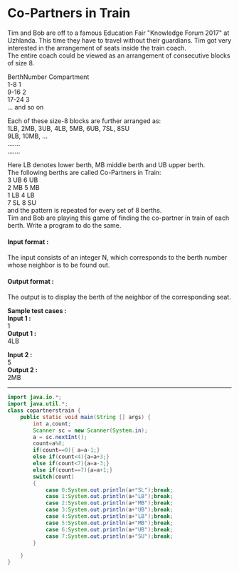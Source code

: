 # Co-Partners in Train
Tim and Bob are off to a famous Education Fair "Knowledge Forum 2017" at Uzhlanda. This time they have to travel without their guardians. Tim got very interested in the arrangement of seats inside the train coach.
<br>
The entire coach could be viewed as an arrangement of consecutive blocks of size 8. 

BerthNumber Compartment
<br>
1-8 1
<br>
9-16 2
<br>
17-24 3
<br>
... and so on

 Each of these size-8 blocks are further arranged as:
<br>
 1LB, 2MB, 3UB, 4LB, 5MB, 6UB, 7SL, 8SU
<br>
 9LB, 10MB, ...
<br>
.......
<br>
.......

Here LB denotes lower berth, MB middle berth and UB upper berth.
<br>
The following berths are called Co-Partners in Train:
<br>
3 UB 6 UB
<br>
2 MB 5 MB
<br>
1 LB 4 LB
<br>
7 SL 8 SU
<br>
and the pattern is repeated for every set of 8 berths. 
<br>
Tim and Bob are playing this game of finding the co-partner in train of each berth. Write a program to do the same.

#### Input format :
The input consists of an integer N, which corresponds to the berth number whose neighbor is to be found out.

#### Output format :
The output is to display the berth of the neighbor of the corresponding seat.

**Sample test cases :<br>
Input 1 :** <br>
1 <br>
**Output 1 :** <br>
4LB <br>

**Input 2 :** <br>
5 <br>
**Output 2 :** <br>
2MB 

-------------------------------------------------------------------------------------------------------------------------------------------------------------------

```java
import java.io.*;
import java.util.*;
class copartnerstrain {
	public static void main(String [] args) {
	    int a,count;
	    Scanner sc = new Scanner(System.in);
	    a = sc.nextInt();
	    count=a%8;
	    if(count==0){ a=a-1;}
	    else if(count<4){a=a+3;}
	    else if(count<7){a=a-3;}
	    else if(count==7){a=a+1;}
	    switch(count)
	    {
	        case 0:System.out.println(a+"SL");break;
	        case 1:System.out.println(a+"LB");break;
	        case 2:System.out.println(a+"MB");break;
	        case 3:System.out.println(a+"UB");break;
	        case 4:System.out.println(a+"LB");break;
	        case 5:System.out.println(a+"MB");break;
	        case 6:System.out.println(a+"UB");break;
	        case 7:System.out.println(a+"SU");break;
	    }

	}
}



```

